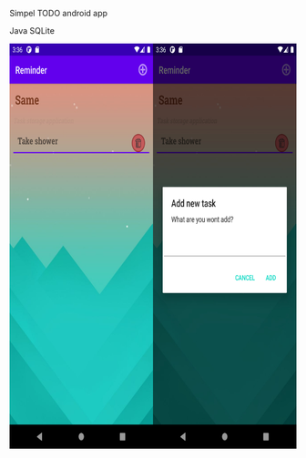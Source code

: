 Simpel TODO android app

Java
SQLite

<img src="https://github.com/Cooplix/TODO/blob/master/app/src/main/res/drawable/screen.jpg" height="712" width="712">
